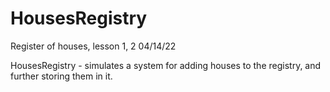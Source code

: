 # HousesRegistry
Register of houses, lesson 1, 2  04/14/22

HousesRegistry - simulates a system for adding houses to the registry, and further storing them in it.
